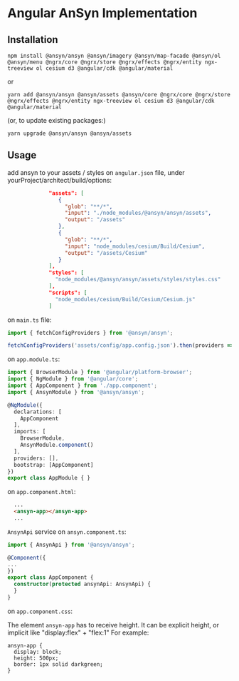 # Angular AnSyn Implementation

## Installation

```shell
npm install @ansyn/ansyn @ansyn/imagery @ansyn/map-facade @ansyn/ol @ansyn/menu @ngrx/core @ngrx/store @ngrx/effects @ngrx/entity ngx-treeview ol cesium d3 @angular/cdk @angular/material
```
or
```shell
yarn add @ansyn/ansyn @ansyn/assets @ansyn/core @ngrx/core @ngrx/store @ngrx/effects @ngrx/entity ngx-treeview ol cesium d3 @angular/cdk @angular/material
```
(or, to update existing packages:)
```shell
yarn upgrade @ansyn/ansyn @ansyn/assets
```

## Usage
add ansyn to your assets / styles on `angular.json` file,  under yourProject/architect/build/options:

```json
             "assets": [
                {
                  "glob": "**/*",
                  "input": "./node_modules/@ansyn/ansyn/assets",
                  "output": "/assets"
                },
                {
                  "glob": "**/*",
                  "input": "node_modules/cesium/Build/Cesium",
                  "output": "/assets/Cesium"
                }
             ],
             "styles": [
               "node_modules/@ansyn/ansyn/assets/styles/styles.css"
             ],
             "scripts": [
               "node_modules/cesium/Build/Cesium/Cesium.js"
             ]
```

on `main.ts` file:

```typescript
import { fetchConfigProviders } from '@ansyn/ansyn';

fetchConfigProviders('assets/config/app.config.json').then(providers =>  platformBrowserDynamic(providers).bootstrapModule(AppModule).catch(err => console.log(err)));
```

on `app.module.ts`:
```typescript
import { BrowserModule } from '@angular/platform-browser';
import { NgModule } from '@angular/core';
import { AppComponent } from './app.component';
import { AnsynModule } from '@ansyn/ansyn';

@NgModule({
  declarations: [
    AppComponent
  ],
  imports: [
    BrowserModule,
    AnsynModule.component()
  ],
  providers: [],
  bootstrap: [AppComponent]
})
export class AppModule { }
```

on `app.component.html`:

```html
  ...
  <ansyn-app></ansyn-app>
  ...
```
`AnsynApi` service on `ansyn.component.ts`:
```typescript
import { AnsynApi } from '@ansyn/ansyn';

@Component({
...
})
export class AppComponent {
  constructor(protected ansynApi: AnsynApi) {
  }
}
```

on `app.component.css`:

The element `ansyn-app` has to receive height. It can be explicit height, or implicit like "display:flex" + "flex:1"
For example:

```
ansyn-app {
  display: block;
  height: 500px;
  border: 1px solid darkgreen;
}
```

